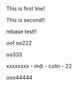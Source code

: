This is first line!

This is second!!

rebase test!!

oo1
oo222

oo333

xxxxxxxx - indi - colin - 22

ooo44444